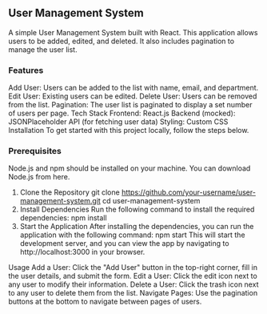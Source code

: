 ## User Management System
A simple User Management System built with React. This application allows users to be added, edited, and deleted. It also includes pagination to manage the user list.

### Features
Add User: Users can be added to the list with name, email, and department.
Edit User: Existing users can be edited.
Delete User: Users can be removed from the list.
Pagination: The user list is paginated to display a set number of users per page.
Tech Stack
Frontend: React.js
Backend (mocked): JSONPlaceholder API (for fetching user data)
Styling: Custom CSS
Installation
To get started with this project locally, follow the steps below.

### Prerequisites
Node.js and npm should be installed on your machine. You can download Node.js from here.
1. Clone the Repository
git clone https://github.com/your-username/user-management-system.git
cd user-management-system
2. Install Dependencies
Run the following command to install the required dependencies:
npm install
3. Start the Application
After installing the dependencies, you can run the application with the following command:
npm start
This will start the development server, and you can view the app by navigating to http://localhost:3000 in your browser.

Usage
Add a User: Click the "Add User" button in the top-right corner, fill in the user details, and submit the form.
Edit a User: Click the edit icon next to any user to modify their information.
Delete a User: Click the trash icon next to any user to delete them from the list.
Navigate Pages: Use the pagination buttons at the bottom to navigate between pages of users.
